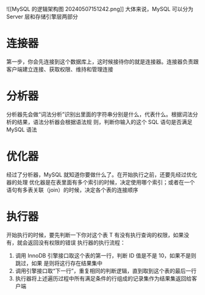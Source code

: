 ![[MySQL 的逻辑架构图 20240507151242.png]]
大体来说，MySQL 可以分为 Server 层和存储引擎层两部分
# 连接器
第一步，你会先连接到这个数据库上，这时候接待你的就是连接器。连接器负责跟客户端建立连接、获取权限、维持和管理连接
# 分析器
分析器先会做“词法分析”识别出里面的字符串分别是什么，代表什么。根据词法分析的结果，语法分析器会根据语法规 则，判断你输入的这个 SQL 语句是否满足 MySQL 语法
# 优化器
经过了分析器，MySQL 就知道你要做什么了。在开始执行之前，还要先经过优化器的处理
优化器是在表里面有多个索引的时候，决定使用哪个索引；或者在一个语句有多表关联（join）的时候，决定各个表的连接顺序
# 执行器
开始执行的时候，要先判断一下你对这个表 T 有没有执行查询的权限，如果没有，就会返回没有权限的错误
执行器的执行流程：
1. 调用 InnoDB 引擎接口取这个表的第一行，判断 ID 值是不是 10，如果不是则跳过，如果 是则将这行存在结果集中
2. 调用引擎接口取“下一行”，重复相同的判断逻辑，直到取到这个表的最后一行
3. 执行器将上述遍历过程中所有满足条件的行组成的记录集作为结果集返回给客户端
